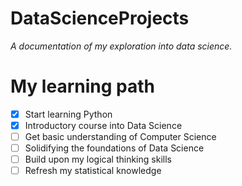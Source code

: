 # DataScienceProjects
*A documentation of my exploration into data science.*

# My learning path
- [X] Start learning Python
- [X] Introductory course into Data Science
- [ ] Get basic understanding of Computer Science
- [ ] Solidifying the foundations of Data Science
- [ ] Build upon my logical thinking skills
- [ ] Refresh my statistical knowledge
